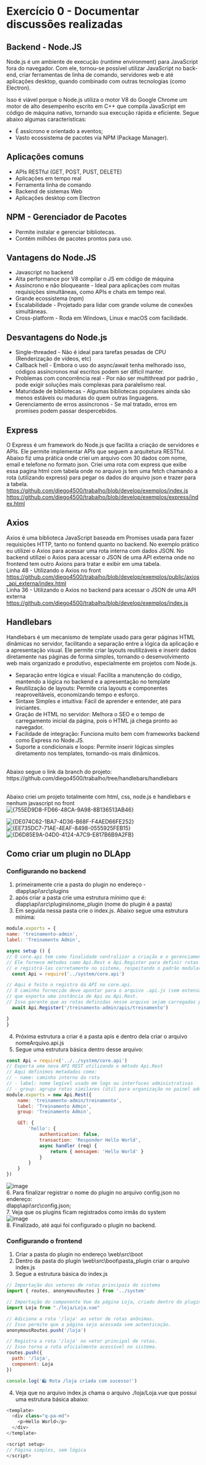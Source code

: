 # Exercício 0 - Documentar discussões realizadas
## Backend - Node.JS
Node.js é um ambiente de execução (runtime environment) para JavaScript fora do navegador.
Com ele, tornou-se possível utilizar JavaScript no back-end, criar ferramentas de linha de comando, servidores web e até aplicações desktop, quando combinado com outras tecnologias (como Electron).

Isso é viável porque o Node.js utiliza o motor V8 do Google Chrome um motor de alto desempenho escrito em C++ que compila JavaScript em código de máquina nativo, tornando sua execução rápida e eficiente.
Segue abaixo algumas características:
* É assícrono e orientado a eventos;
* Vasto ecossistema de pacotes via NPM (Package Manager).

## Aplicações comuns
* APIs RESTful  (GET, POST, PUST, DELETE)
* Aplicações em tempo real
* Ferramenta linha de comando
* Backend de sistemas Web
* Aplicações desktop com Electron

## NPM - Gerenciador de Pacotes
* Permite instalar e gerenciar bibliotecas.
* Contém milhões de pacotes prontos para uso.

## Vantagens do Node.JS
* Javascript no backend
* Alta performance por V8 compilar o JS em código de máquina
* Assíncrono e não bloqueante - Ideal para aplicações com muitas requisições simultâneas, como APIs e chats em tempo real.
* Grande ecossistema (npm)
* Escalabilidade - Projetado para lidar com grande volume de conexões simultâneas.
* Cross-platform - Roda em Windows, Linux e macOS com facilidade.

## Desvantagens do Node.js
* Single-threaded - Não é ideal para tarefas pesadas de CPU (Renderização de vídeos, etc)
* Callback hell - Embora o uso do async/await tenha melhorado isso, códigos assíncronos mal escritos podem ser difícil manter.
* Problemas com concorrência real - Por não ser multithread por padrão , pode exigir soluções mais complexas para paralelismo real.
* Maturidade de bibliotecas - Algumas bibliotecas populares ainda são menos estáveis ou maduras do quem outras linguagens.
* Gerenciamento de erros assíncronos - Se mal tratado, erros em promises podem passar despercebidos.

## Express
O Express é um framework do Node.js que facilita a criação de servidores e APIs. Ele permite implementar APIs que seguem a arquitetura RESTful.
Abaixo fiz uma prática onde criei um arquivo com 30 dados com nome, email e telefone no formato json. Criei uma rota com express que exibe essa pagina html com tabela onde no arquivo js tem uma fetch chamando a rota (utilizando express) para pegar os dados do arquivo json e trazer para a tabela. <br>
https://github.com/diego4500/trabalho/blob/develop/exemplos/index.js <br>
https://github.com/diego4500/trabalho/blob/develop/exemplos/express/index.html <br>

## Axios
Axios é uma biblioteca JavaScript baseada em Promises usada para fazer requisições HTTP, tanto no fontend quanto no backend. No exemplo prático eu utilizei o Axios para acessar uma rota interna com dados JSON. No backend utilizei o Axios para acessar o JSON de uma API externa onde no frontend tem outro Axions para tratar e exibir em uma tabela. <br>
Linha 48 - Utilizando o Axios no front <br>
https://github.com/diego4500/trabalho/blob/develop/exemplos/public/axios_api_externa/index.html <br>
Linha 36 - Utilizando o Axios no backend para acessar o JSON de uma API externa <br>
https://github.com/diego4500/trabalho/blob/develop/exemplos/index.js <br>

## Handlebars
Handlebars é um mecanismo de template usado para gerar páginas HTML dinâmicas no servidor, facilitando a separação entre a lógica da aplicação e a apresentação visual. Ele permite criar layouts reutilizáveis e inserir dados diretamente nas páginas de forma simples, tornando o desenvolvimento web mais organizado e produtivo, especialmente em projetos com Node.js. <br>
* Separação entre lógica e visual: Facilita a manutenção do código, mantendo a lógica no backend e a apresentação no template
* Reutilização de layouts: Permite cria layouts e componentes reaproveitáveis, economizando tempo e esforço.
* Sintaxe Simples e intuitiva: Fácil de aprender e entender, até para iniciantes.
* Gração de HTML no servidor: Melhora o SEO e o tempo de carregamento inicial da página, pois o HTML já chega pronto ao navegador.
* Facilidade de integração: Funciona muito bem com frameworks backend como Express no Node.JS.
* Suporte a condicionais e loops: Permite inserir lógicas simples diretamento nos templates, tornando-os mais dinâmicos.
<br>
Abaixo segue o link da branch do projeto: <br>
https://github.com/diego4500/trabalho/tree/handlebars/handlebars <br> <br>

Abaixo criei um projeto totalmente com html, css, node.js e handlebars e nenhum javascript no front <br>
  ![{755ED9D8-FD66-48CA-9A98-8B136513AB46}](https://github.com/user-attachments/assets/3f826409-569f-4cce-92b5-c1cd919c08fd) 

  ![{DE074C62-1BA7-4D36-B68F-F4AED66FE252}](https://github.com/user-attachments/assets/e0865b97-8bd3-4f7a-951d-58ca2d0501a9)
  ![{EE735DC7-71AE-4EAF-8498-0555925FEB15}](https://github.com/user-attachments/assets/82695c33-c633-45db-903a-8eb65084a503)
  ![{D6D85E9A-04D0-4124-A7C9-E817B6B9A2FB}](https://github.com/user-attachments/assets/e6ebc5e7-0a9d-4159-b5a4-a9710e17f35c) <br>
  
## Como criar um plugin no DLApp
### Configurando no backend
1. primeiramente crie a pasta do plugin no endereço - dlapp\api\src\plugins
2. após criar a pasta crie uma estrutura mínimo que é:
   dlapp\api\src\plugins\nome_plugin (nome do plugin é a pasta)
3. Em seguida nessa pasta crie o index.js. Abaixo segue uma estrutura mínima:
  ```js
module.exports = {
  name: 'treinamento-admin', 
  label: 'Treinamento Admin',

  async setup () {
// O core.api tem como finalidade centralizar a criação e o gerenciamento das APIs no DLAPP.
// Ele fornece métodos como Api.Rest e Api.Register para definir rotas HTTP (GET, POST, etc.)
// e registrá-las corretamente no sistema, respeitando o padrão modular de plugins.
    const Api = require('../system/core.api') 

// Aqui é feito o registro da API no core.api.
// O caminho fornecido deve apontar para o arquivo .api.js (sem extensão),
// que exporta uma instância de Api ou Api.Rest.
// Isso garante que as rotas definidas nesse arquivo sejam carregadas pelo DLAPP.
    await Api.Register('/treinamento-admin/apis/treinamento') 

  }
}
```
4. Próxima estrutura a criar é a pasta apis e dentro dela criar o arquivo nomeArquivo.api.js
5. Segue uma estrutura básica dentro desse arquivo:
```js
const Api = require('../../system/core.api')
// Exporta uma nova API REST utilizando o método Api.Rest
// Aqui definimos metadados como:
// - name: caminho interno da rota
// - label: nome legível usado em logs ou interfaces administrativas
// - group: agrupa rotas similares (útil para organização no painel admin)
module.exports = new Api.Rest({
    name: 'treinamento-admin/treinamento',
    label: 'Treinamento Admin',
    group: 'Treinamento Admin',

    GET: {
        'hello': {
            authentication: false,
            transaction: 'Responder Hello World',
            async handler (req) {
                return { mensagem: 'Hello World' }
            }
        }
    }
})
```
![image](https://github.com/user-attachments/assets/1b110024-ee31-44c9-9551-17b57f18470b)<br>
6. Para finalizar registrar o nome do plugin no arquivo config.json no endereço: <br>
dlapp\api\src\config.json; <br>
7. Veja que os plugins ficam registrados como irmãs do system <br>
![image](https://github.com/user-attachments/assets/a1de5580-1c8d-48b7-9b1e-d060e0d78a0c) <br>
8. Finalizado, até aqui foi configurado o plugin no backend.


### Configurando o frontend
1. Criar a pasta do plugin no endereço \web\src\boot
2. Dentro da pasta do plugin \web\src\boot\pasta_plugin criar o arquivo index.js
3. Segue a estrutura básica do index.js
```js
// Importação dos vetores de rotas principais do sistema
import { routes, anonymousRoutes } from '../system'

// Importação do componente Vue da página Loja, criado dentro do plugin
import Loja from "./loja/Loja.vue"

// Adiciona a rota '/loja' ao vetor de rotas anônimas.
// Isso permite que a página seja acessada sem autenticação.
anonymousRoutes.push('/loja')

// Registra a rota '/loja' no vetor principal de rotas.
// Isso torna a rota oficialmente acessível no sistema.
routes.push({
  path: '/loja',
  component: Loja
})

console.log('🛍️ Rota /loja criada com sucesso!')
```
4. Veja que no arquivo index.js chama o arquivo ./loja/Loja.vue que possui uma estrutura básica abaixo:
```js
<template>
  <div class="q-pa-md">
    <p>Hello World</p>
  </div>
</template>

<script setup>
// Página simples, sem lógica
</script>

```







